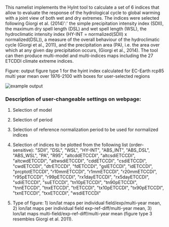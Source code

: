 This namelist implements the HyInt tool to calculate a set of 6 indices that allow to evaluate the response of the hydrological cycle to global warming with a joint view of both wet and dry extremes. The indices were selected following Giorgi et al. (2014)':' the simple precipitation intensity index (SDII), the maximum dry spell length (DSL) and wet spell length (WSL), the hydroclimatic intensity index (HY-INT = normalized(SDII) x normalized(DSL)), a measure of the overall behaviour of the hydroclimatic cycle (Giorgi et al., 2011), and the precipitation area (PA), i.e. the area over which at any given day precipitation occurs, (Giorgi et al., 2014). The tool can then produce multi-model and multi-indices maps including the 27 ETCDDI climate extreme indices.

Figure: output figure type 1 for the hyint index calculated for EC-Earth rcp85 multi year mean over 1976-2100 with boxes for user-selected regions

![example output](diagnosticsdata/hyint/hyint_EC-Earth_rcp85_r8i1p1_r320x160_1976_2100_ALL_myear-mean_Globe_map.png "Example Output")

### Description of user-changeable settings on webpage:

1)  Selection of model

2)  Selection of period

3)  Selection of reference normalization period to be used for normalized indices

4)  Selection of indices to be plotted from the following list (order-sensitive): "SDII", "DSL", "WSL", "HY-INT", "ABS_INT", "ABS_DSL", "ABS_WSL", "PA", "R95", "altcddETCCDI", "altcsdiETCCDI", "altcwdETCCDI", "altwsdiETCCDI", "cddETCCDI", "csdiETCCDI", "cwdETCCDI", "dtrETCCDI", "fdETCCDI", "gslETCCDI", "idETCCDI", "prcptotETCCDI", "r10mmETCCDI", "r1mmETCCDI", "r20mmETCCDI", "r95pETCCDI", "r99pETCCDI", "rx1dayETCCDI", "rx5dayETCCDI", "sdiiETCCDI", "suETCCDI", "tn10pETCCDI", "tn90pETCCDI", "tnnETCCDI", "tnxETCCDI", "trETCCDI", "tx10pETCCDI", "tx90pETCCDI", "txnETCCDI", "txxETCCDI", "wsdiETCCDI"

5) Type of figure: 1) lon/lat maps per individual field/exp/multi-year mean, 2) lon/lat maps per individual field exp-ref-diff/multi-year mean, 3) lon/lat maps multi-field/exp-ref-diff/multi-year mean (figure type 3 resembles Giorgi et al. 2011).
